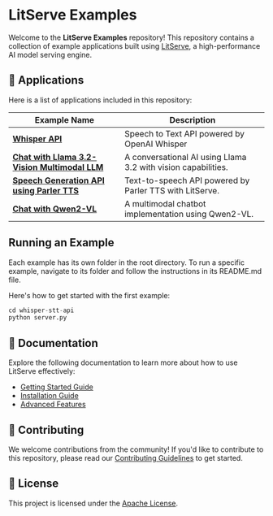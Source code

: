 # LitServe Examples

Welcome to the **LitServe Examples** repository! This repository contains a collection of example applications built using [LitServe](https://github.com/Lightning-AI/litserve), a high-performance AI model serving engine.

## 📂 Applications

Here is a list of applications included in this repository:

| Example Name                                                        | Description                                                    |
|---------------------------------------------------------------------|----------------------------------------------------------------|
| [**Whisper API**](./whisper-stt-api/) | Speech to Text API powered by OpenAI Whisper |
| [**Chat with Llama 3.2-Vision Multimodal LLM**](https://github.com/bhimrazy/chat-with-llama-3.2-vision)                       | A conversational AI using Llama 3.2 with vision capabilities.   |
| [**Speech Generation API using Parler TTS**](https://lightning.ai/bhimrajyadav/studios/deploy-a-speech-generation-api-using-parler-tts-powered-by-litserve)                          | Text-to-speech API powered by Parler TTS with LitServe.         |
| [**Chat with Qwen2-VL**](https://github.com/bhimrazy/chat-with-qwen2-vl)                                              | A multimodal chatbot implementation using Qwen2-VL.             |

## Running an Example
Each example has its own folder in the root directory. To run a specific example, navigate to its folder and follow the instructions in its README.md file.

Here's how to get started with the first example:
```python 
cd whisper-stt-api
python server.py
```

## 📖 Documentation
Explore the following documentation to learn more about how to use LitServe effectively:

- [Getting Started Guide](https://lightning.ai/docs/litserve/home/get-started)
- [Installation Guide](https://lightning.ai/docs/litserve/home/install)
- [Advanced Features](https://lightning.ai/docs/litserve/features)

## 🤝 Contributing
We welcome contributions from the community! If you'd like to contribute to this repository, please read our [Contributing Guidelines](./CONTRIBUTING.md) to get started.

## 📜 License
This project is licensed under the [Apache License](./LICENSE).